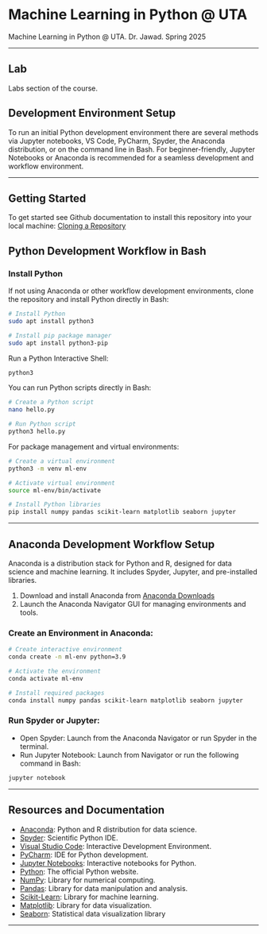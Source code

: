 # Machine Learning in Python @ UTA
Machine Learning in Python @ UTA. Dr. Jawad. Spring 2025

---
## Lab
Labs section of the course.

## Development Environment Setup
To run an initial Python development environment there are several methods via Jupyter notebooks, VS Code, PyCharm, Spyder, the Anaconda distribution, or on the command line in Bash. For beginner-friendly, Jupyter Notebooks or Anaconda is recommended for a seamless development and workflow environment.

---
## Getting Started
To get started see Github documentation to install this repository into your local machine: [Cloning a Repository](https://docs.github.com/en/repositories/creating-and-managing-repositories/cloning-a-repository?platform=linux&tool=webui)

## Python Development Workflow in Bash
### Install Python
If not using Anaconda or other workflow development environments, clone the repository and install Python directly in Bash:
```bash
# Install Python
sudo apt install python3

# Install pip package manager
sudo apt install python3-pip
```

Run a Python Interactive Shell:
```bash
python3
```

You can run Python scripts directly in Bash:
```bash
# Create a Python script
nano hello.py

# Run Python script
python3 hello.py
```

For package management and virtual environments:
```bash
# Create a virtual environment
python3 -m venv ml-env

# Activate virtual environment
source ml-env/bin/activate

# Install Python libraries
pip install numpy pandas scikit-learn matplotlib seaborn jupyter
```

---
## Anaconda Development Workflow Setup
Anaconda is a distribution stack for Python and R, designed for data science and machine learning. It includes Spyder, Jupyter, and pre-installed libraries.

1.  Download and install Anaconda from [Anaconda Downloads](https://www.anaconda.com/download)
2.	Launch the Anaconda Navigator GUI for managing environments and tools.

### Create an Environment in Anaconda:
```bash
# Create interactive environment
conda create -n ml-env python=3.9

# Activate the environment
conda activate ml-env

# Install required packages
conda install numpy pandas scikit-learn matplotlib seaborn jupyter
```

### Run Spyder or Jupyter:
- Open Spyder: Launch from the Anaconda Navigator or run Spyder in the terminal.
- Run Jupyter Notebook: Launch from Navigator or run the following command in Bash:
```bash
jupyter notebook
```

---
## Resources and Documentation
- [Anaconda](https://www.anaconda.com): Python and R distribution for data science.
- [Spyder](https://www.spyder-ide.org): Scientific Python IDE.
- [Visual Studio Code](https://code.visualstudio.com): Interactive Development Environment.
- [PyCharm](https://www.jetbrains.com/pycharm/): IDE for Python development.
- [Jupyter Notebooks](https://jupyter.org): Interactive notebooks for Python.
- [Python](https://www.python.org): The official Python website.
- [NumPy](https://numpy.org): Library for numerical computing.
- [Pandas](https://pandas.pydata.org): Library for data manipulation and analysis.
- [Scikit-Learn](https://scikit-learn.org/stable/): Library for machine learning.
- [Matplotlib](https://matplotlib.org): Library for data visualization.
- [Seaborn](https://seaborn.pydata.org): Statistical data visualization library

---
